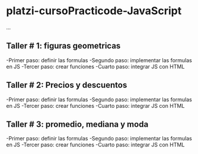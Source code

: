 # platzi-cursoPracticode-JavaScript

...

## Taller # 1: figuras geometricas

-Primer paso: definir las formulas
-Segundo paso: implementar las formulas en JS
-Tercer paso: crear funciones 
-Cuarto paso: integrar JS con HTML

## Taller # 2: Precios y descuentos

-Primer paso: definir las formulas
-Segundo paso: implementar las formulas en JS
-Tercer paso: crear funciones 
-Cuarto paso: integrar JS con HTML

## Taller # 3: promedio, mediana y moda

-Primer paso: definir las formulas
-Segundo paso: implementar las formulas en JS
-Tercer paso: crear funciones 
-Cuarto paso: integrar JS con HTML